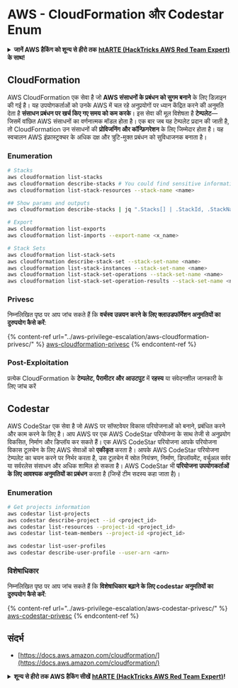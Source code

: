 # AWS - CloudFormation और Codestar Enum

<details>

<summary><strong>जानें AWS हैकिंग को शून्य से हीरो तक</strong> <a href="https://training.hacktricks.xyz/courses/arte"><strong>htARTE (HackTricks AWS Red Team Expert)</strong></a><strong> के साथ!</strong></summary>

HackTricks का समर्थन करने के अन्य तरीके:

* यदि आप अपनी **कंपनी का विज्ञापन HackTricks में देखना चाहते हैं** या **HackTricks को PDF में डाउनलोड करना चाहते हैं** तो [**सब्सक्रिप्शन प्लान्स देखें**](https://github.com/sponsors/carlospolop)!
* [**आधिकारिक PEASS और HackTricks स्वैग**](https://peass.creator-spring.com) प्राप्त करें
* हमारे विशेष [**NFTs**](https://opensea.io/collection/the-peass-family) कलेक्शन, [**The PEASS Family**](https://opensea.io/collection/the-peass-family) की खोज करें
* **शामिल हों** 💬 [**डिस्कॉर्ड समूह**](https://discord.gg/hRep4RUj7f) या [**टेलीग्राम समूह**](https://t.me/peass) या हमें **ट्विटर** 🐦 [**@hacktricks\_live**](https://twitter.com/hacktricks\_live)** पर फॉलो** करें।
* **हैकिंग ट्रिक्स साझा करें, PRs सबमिट करके** [**HackTricks**](https://github.com/carlospolop/hacktricks) और [**HackTricks Cloud**](https://github.com/carlospolop/hacktricks-cloud) github repos में।

</details>

## CloudFormation

AWS CloudFormation एक सेवा है जो **AWS संसाधनों के प्रबंधन को सुगम बनाने** के लिए डिज़ाइन की गई है। यह उपयोगकर्ताओं को उनके AWS में चल रहे अनुप्रयोगों पर ध्यान केंद्रित करने की अनुमति देता है **संसाधन प्रबंधन पर खर्च किए गए समय को कम करके**। इस सेवा की मूल विशेषता है **टेम्पलेट**—जिसमें वांछित AWS संसाधनों का वर्णनात्मक मॉडल होता है। एक बार जब यह टेम्पलेट प्रदान की जाती है, तो CloudFormation उन संसाधनों की **प्रोविजनिंग और कॉन्फ़िगरेशन** के लिए जिम्मेदार होता है। यह स्वचालन AWS इंफ्रास्ट्रक्चर के अधिक दक्ष और त्रुटि-मुक्त प्रबंधन को सुविधाजनक बनाता है।

### Enumeration
```bash
# Stacks
aws cloudformation list-stacks
aws cloudformation describe-stacks # You could find sensitive information here
aws cloudformation list-stack-resources --stack-name <name>

## Show params and outputs
aws cloudformation describe-stacks | jq ".Stacks[] | .StackId, .StackName, .Parameters, .Outputs"

# Export
aws cloudformation list-exports
aws cloudformation list-imports --export-name <x_name>

# Stack Sets
aws cloudformation list-stack-sets
aws cloudformation describe-stack-set --stack-set-name <name>
aws cloudformation list-stack-instances --stack-set-name <name>
aws cloudformation list-stack-set-operations --stack-set-name <name>
aws cloudformation list-stack-set-operation-results --stack-set-name <name> --operation-id <id>
```
### Privesc

निम्नलिखित पृष्ठ पर आप जांच सकते हैं कि **वर्चस्व उन्नयन करने के लिए क्लाउडफॉर्मेशन अनुमतियों का दुरुपयोग कैसे करें**:

{% content-ref url="../aws-privilege-escalation/aws-cloudformation-privesc/" %}
[aws-cloudformation-privesc](../aws-privilege-escalation/aws-cloudformation-privesc/)
{% endcontent-ref %}

### Post-Exploitation

प्रत्येक CloudFormation के **टेम्पलेट, पैरामीटर और आउटपुट** में **रहस्य** या संवेदनशील जानकारी के लिए जांच करें

## Codestar

AWS CodeStar एक सेवा है जो AWS पर सॉफ्टवेयर विकास परियोजनाओं को बनाने, प्रबंधित करने और काम करने के लिए है। आप AWS पर एक AWS CodeStar परियोजना के साथ तेजी से अनुप्रयोग विकसित, निर्माण और डिप्लॉय कर सकते हैं। एक AWS CodeStar परियोजना आपके परियोजना विकास टूलचेन के लिए AWS सेवाओं को **एकीकृत** करता है। आपके AWS CodeStar परियोजना टेम्पलेट का चयन करने पर निर्भर करता है, उस टूलचेन में स्रोत नियंत्रण, निर्माण, डिप्लॉयमेंट, वर्चुअल सर्वर या सर्वरलेस संसाधन और अधिक शामिल हो सकता है। AWS CodeStar भी **परियोजना उपयोगकर्ताओं के लिए आवश्यक अनुमतियों का प्रबंधन** करता है (जिन्हें टीम सदस्य कहा जाता है)।

### Enumeration
```bash
# Get projects information
aws codestar list-projects
aws codestar describe-project --id <project_id>
aws codestar list-resources --project-id <project_id>
aws codestar list-team-members --project-id <project_id>

aws codestar list-user-profiles
aws codestar describe-user-profile --user-arn <arn>
```
### विशेषाधिकार

निम्नलिखित पृष्ठ पर आप जांच सकते हैं कि **विशेषाधिकार बढ़ाने के लिए codestar अनुमतियों का दुरुपयोग कैसे करें**:

{% content-ref url="../aws-privilege-escalation/aws-codestar-privesc/" %}
[aws-codestar-privesc](../aws-privilege-escalation/aws-codestar-privesc/)
{% endcontent-ref %}

## संदर्भ

* [https://docs.aws.amazon.com/cloudformation/](https://docs.aws.amazon.com/cloudformation/)

<details>

<summary><strong>शून्य से हीरो तक AWS हैकिंग सीखें</strong> <a href="https://training.hacktricks.xyz/courses/arte"><strong>htARTE (HackTricks AWS Red Team Expert)</strong></a><strong>!</strong></summary>

HackTricks का समर्थन करने के अन्य तरीके:

* यदि आप अपनी **कंपनी का विज्ञापन HackTricks में देखना चाहते हैं** या **HackTricks को PDF में डाउनलोड करना चाहते हैं** तो [**सदस्यता योजनाएं देखें**](https://github.com/sponsors/carlospolop)!
* [**आधिकारिक PEASS & HackTricks स्वैग**](https://peass.creator-spring.com) प्राप्त करें
* हमारे विशेष [**NFTs**](https://opensea.io/collection/the-peass-family) वाले [**The PEASS Family**](https://opensea.io/collection/the-peass-family) की खोज करें
* **शामिल हों** 💬 [**Discord समूह**](https://discord.gg/hRep4RUj7f) या [**टेलीग्राम समूह**](https://t.me/peass) या हमें **ट्विटर** 🐦 [**@hacktricks\_live**](https://twitter.com/hacktricks\_live)** पर **फॉलो** करें।
* **हैकिंग ट्रिक्स साझा करें द्वारा PRs सबमिट करके** [**HackTricks**](https://github.com/carlospolop/hacktricks) और [**HackTricks Cloud**](https://github.com/carlospolop/hacktricks-cloud) github रेपो में।

</details>
